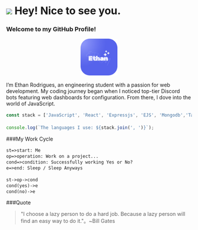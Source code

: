 <h1><img src="https://emojis.slackmojis.com/emojis/images/1531849430/4246/blob-sunglasses.gif?1531849430" width="30"/> Hey! Nice to see you.</h1>
<h3>Welcome to my GitHub Profile! </h3>
<p align="center">
  <a href="https://www.ethan.blingo.tech/">
    <img width="100" src="https://raw.githubusercontent.com/EthanRodrigues001/EthanRodrigues001/main/logo.png" alt="logo" />
  </a>
</p>
<p>I’m Ethan Rodrigues, an engineering student with a passion for web development. My coding journey began when I noticed top-tier Discord bots featuring web dashboards for configuration. From there, I dove into the world of JavaScript.</p>

```javascript
const stack = ['JavaScript', 'React', 'Expressjs', 'EJS', 'Mongodb','Tailwindcss', 'Css', 'Html-5', 'C', 'C++'];

console.log(`The languages I use: ${stack.join(', ')}`);
```

###My Work Cycle

```flow
st=>start: Me
op=>operation: Work on a project...
cond=>condition: Successfully working Yes or No?
e=>end: Sleep / Sleep Anyways

st->op->cond
cond(yes)->e
cond(no)->e
```

###Quote

> "I choose a lazy person to do a hard job. Because a lazy person will find an easy way to do it."。~Bill Gates

